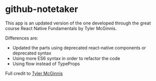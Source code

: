 # github-notetaker
This app is an updated version of the one developed through the great course React Native Fundamentals by Tyler McGinnis.

Differences are:
- Updated the parts using deprecated react-native components or deprecated syntax
- Using more ES6 syntax in order to refactor the code
- Using flow instead of TypeProps

Full credit to [Tyler McGinnis](https://github.com/tylermcginnis)
